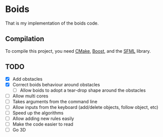# Boids

That is my implementation of the boids code.

## Compilation

To compile this project, you need [CMake](https://cmake.org), [Boost](http://boost.org), and the [SFML](sfml-dev.org) library.

## TODO

- [x] Add obstacles
- [x] Correct boids behaviour around obstacles
  - [ ] Allow boids to adopt a tear-drop shape around the obstacles
- [ ] Allow multi cores
- [ ] Takes arguments from the command line
- [ ] Allow inputs from the keyboard (add/delete objects, follow object, etc)
- [ ] Speed up the algorithms
- [ ] Allow adding new rules easily
- [ ] Make the code easier to read
- [ ] Go 3D
